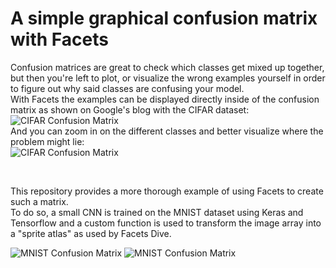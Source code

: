 
# A simple graphical confusion matrix with Facets

Confusion matrices are great to check which classes get mixed up together, but then you're left to plot, or visualize the wrong examples yourself in order to figure out why said classes are confusing your model.  
With Facets the examples can be displayed directly inside of the confusion matrix as shown on Google's blog with the CIFAR dataset:
![CIFAR Confusion Matrix](http://i.imgur.com/AuKVv4z.png "CIFAR Confusion Matrix")  
And you can zoom in on the different classes and better visualize where the problem might lie:  
![CIFAR Confusion Matrix](https://1.bp.blogspot.com/-5hNpUyP5TPs/WWz1HJgS7vI/AAAAAAAAB5Q/s5q_CiGgr3YspPekyjzWLDS981UHFDk4QCLcBGAs/s640/image5.png "CIFAR Confusion Matrix")  

&nbsp;

This repository provides a more thorough example of using Facets to create such a matrix.   
To do so, a small CNN is trained on the MNIST dataset using Keras and Tensorflow and a custom function is used to transform the image array into a "sprite atlas" as used by Facets Dive.   

![MNIST Confusion Matrix](http://i.imgur.com/YxShoJD.png "MNIST Confusion Matrix") 
![MNIST Confusion Matrix](http://i.imgur.com/YWVPxNO.png "9s that were misclassified as 4s")  
